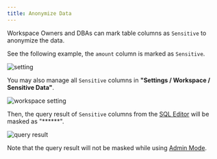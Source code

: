 ```yaml
---
title: Anonymize Data
---
```


<EnterpriseOnlyBlock />

Workspace Owners and DBAs can mark table columns as `Sensitive` to anonymize the data.

See the following example, the `amount` column is marked as `Sensitive`.

![setting](/content/docs/security/anonymize-data/anonymize-data-setting.webp)

You may also manage all `Sensitive` columns in **"Settings / Workspace / Sensitive Data"**.

![workspace setting](/content/docs/security/anonymize-data/anonymize-data-workspace-setting.webp)

Then, the query result of `Sensitive` columns from the [SQL Editor](/docs/sql-editor/overview) will be masked as "\*\*\*\*\*\*".

![query result](/content/docs/security/anonymize-data/anonymize-data-masked.webp)

Note that the query result will not be masked while using [Admin Mode](/docs/sql-editor/admin-mode).
